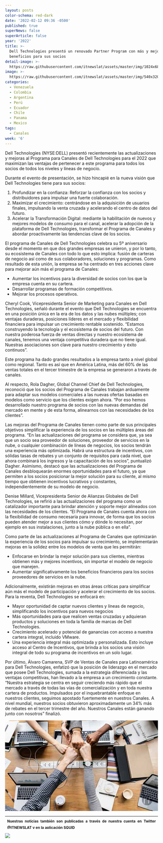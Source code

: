 ```yaml
---
layout: posts
color-schema: red-dark
date: '2022-02-12 09:36 -0500'
published: true
superNews: false
superArticle: false
year: '2022'
title: >-
  Dell Technologies presentó un renovado Partner Program con más y mejores
  beneficios para sus socios
detail-image: >-
  https://raw.githubusercontent.com/itnewslat/assets/master/img/1024x680/partners-g.jpg
image: >-
  https://raw.githubusercontent.com/itnewslat/assets/master/img/540x320/partners-p.jpg
categories:
  - Venezuela
  - Colombia
  - Argentina
  - Perú
  - Ecuador
  - Chile
  - Panama
  - Mexico
tags:
  - Canales
week: '6'
---
```

Dell Technologies (NYSE:DELL) presentó recientemente las actualizaciones y mejoras al Programa para Canales de Dell Technologies para el 2022 que maximizan las ventajas de pertenecer a este programa para todos los socios de todos los niveles y líneas de negocio.

Durante el evento de presentación, se hizo hincapié en la nueva visión que Dell Technologies tiene para sus socios:

1. Profundizar en la confianza: Reforzar la confianza con los socios y distribuidores para impulsar una fuerte colaboración.
1. Maximizar el crecimiento: centrándose en la adquisición de usuarios finales, impulsando la venta cruzada y acelerando el centro de datos del futuro. 
1. Acelerar la Transformación Digital: mediante la habilitación de nuevos y mejores modelos de consumo para el canal, acelerar la adopción de la plataforma de Dell Technologies, transformar el Programa de Canales y abordar proactivamente las tendencias clave de los socios.

El programa de Canales de Dell Technologies celebra su 5º aniversario desde el momento en que dos grandes empresas se unieron, y por lo tanto, su ecosistema de Canales con todo lo que esto implica: fusión de carteras de negocio así como de sus colaboradores, soluciones y programas. Como resultado de esta unión, la empresa se ha centrado en tres acciones clave para mejorar aún más el programa de Canales: 

- Aumentar los incentivos para la diversidad de socios con los que la empresa cuenta en su cartera.
- Desarrollar programas de formación competitivos.
- Mejorar los procesos operativos.


Cheryl Cook, Vicepresidenta Senior de Marketing para Canales en Dell Technologies, señaló durante el evento que Dell Technologies se encuentra en una posición única en la era de los datos y las nubes múltiples; con ventajas duraderas, posiciones líderes en el mercado y flexibilidad financiera para impulsar un crecimiento rentable sostenido. “Estamos construyendo la tecnología y el ecosistema de socios del futuro. Con nuestra poderosa fuerza de ventas directas y nuestro ecosistema de canales, tenemos una ventaja competitiva duradera que no tiene igual. Nuestras asociaciones son clave para nuestro crecimiento y éxito continuos”.

Este programa ha dado grandes resultados a la empresa tanto a nivel global como regional. Tanto es así que en América Latina, más del 60% de las ventas totales en el tercer trimestre de la empresa se generaron a través de canales. 

Al respecto, Rola Dagher, Global Channel Chief de Dell Technologies, reconoció que los socios del Programa de Canales trabajan arduamente para adaptar sus modelos comerciales a las nuevas ofertas basadas en modelos como servicio que los clientes exigen ahora. “Por eso hemos desarrollado nuestro programa de socios con las nuevas demandas del mercado en mente y de esta forma, alinearnos con las necesidades de los clientes”. 

Las mejoras del Programa de Canales tienen como parte de sus principales objetivos simplificar la experiencia de los socios en las múltiples áreas del programa. “En las actualizaciones del programa se considera que, ya sea que un socio sea proveedor de soluciones, proveedor de servicios en la nube, o cualquier combinación de líneas de negocios, los socios tendrán una experiencia más optimizada. Habrá una estructura de incentivos, con sólidas tasas de rebates y un conjunto de requisitos para cada nivel, que ahora combinará los ingresos y la capacitación de los socios”, puntualizó Dagher. Asimismo, destacó que las actualizaciones del Programa de Canales desbloquearán enormes oportunidades para el futuro, ya que permiten a los socios posicionar la mejor solución para su cliente, al mismo tiempo que obtienen incentivos lucrativos y constantes, independientemente de su modelo de negocio.

Denise Millard, Vicepresidenta Senior de Alianzas Globales de Dell Technologies, se refirió a las actualizaciones del programa como un catalizador importante para brindar atención y soporte mejor alineados con las necesidades de los clientes. “El Programa de Canales cuenta ahora con la flexibilidad de consumo necesaria para innovar, de forma que los socios pueden atender mejor a sus clientes cómo y dónde lo necesitan, por ejemplo en sus instalaciones, junto a la nube pública o en ella”.

Como parte de las actualizaciones al Programa de Canales que optimizarán la experiencia de los socios para impulsar su crecimiento, se implementarán mejoras en la solidez entre los modelos de venta que les permitirán:

- Enfocarse en brindar la mejor solución para sus clientes, mientras obtienen más y mejores incentivos, sin importar el modelo de negocio que manejen. 
- Aumentar significativamente los beneficios financieros para los socios proveedores de servicios en la nube.


Adicionalmente, existirán mejoras en otras áreas críticas para simplificar aún más el modelo de participación y acelerar el crecimiento de los socios. Para la reventa, Dell Technologies se enfocará en:

- Mayor oportunidad de captar nuevos clientes y líneas de negocio, simplificando los incentivos para nuevos negocios 
- Más oportunidades para que realicen ventas cruzadas y adquieran productos y soluciones en toda la familia de marcas de Dell Technologies.
- Crecimiento acelerado y potencial de ganancias con acceso a nuestra cartera integral, incluido VMware.
- Una experiencia integral más optimizada y personalizada. Esto incluye acceso al Centro de Incentivos, que brinda a los socios una visión integral de todo su programa de incentivos en un solo lugar.


Por último, Álvaro Camarena, SVP de Ventas de Canales para Latinoamérica para Dell Technologies, enfatizó que la posición de liderazgo en el mercado que posee Dell Technologies, sumada a la estrategia diferenciada y las ventajas competitivas, han llevado a la empresa a un crecimiento constante. “Nuestra estrategia se centra en seguir creciendo más rápido que el mercado a través de todas las vías de comercialización y en toda nuestra cartera de productos. Impulsados por el inquebrantable enfoque en nuestros clientes, seguimos apostado fuertemente en nuestros Canales. A nivel mundial, nuestros socios obtuvieron aproximadamente un 34% más de rebates en el tercer trimestre del año. Nuestros Canales están ganando junto con nosotros” finalizó.

![](https://raw.githubusercontent.com/itnewslat/assets/master/img/540x320/partners-p.jpg)

<table style="height: 42px;" width="569">
<tbody>
<tr>
<td style="text-align: justify;"><sub><strong>Nuestras noticias también son publicadas a través de nuestra cuenta en Twitter <a href="https://twitter.com/itnewslat?lang=es">@ITNEWSLAT</a> y en la aplicación <a href="https://squidapp.co/en/">SQUID</a></strong></sub></td>
</tr>
</tbody>
</table>

<img src="https://tracker.metricool.com/c3po.jpg?hash=56f88a41e39ab42c063cc51676587a04"/>